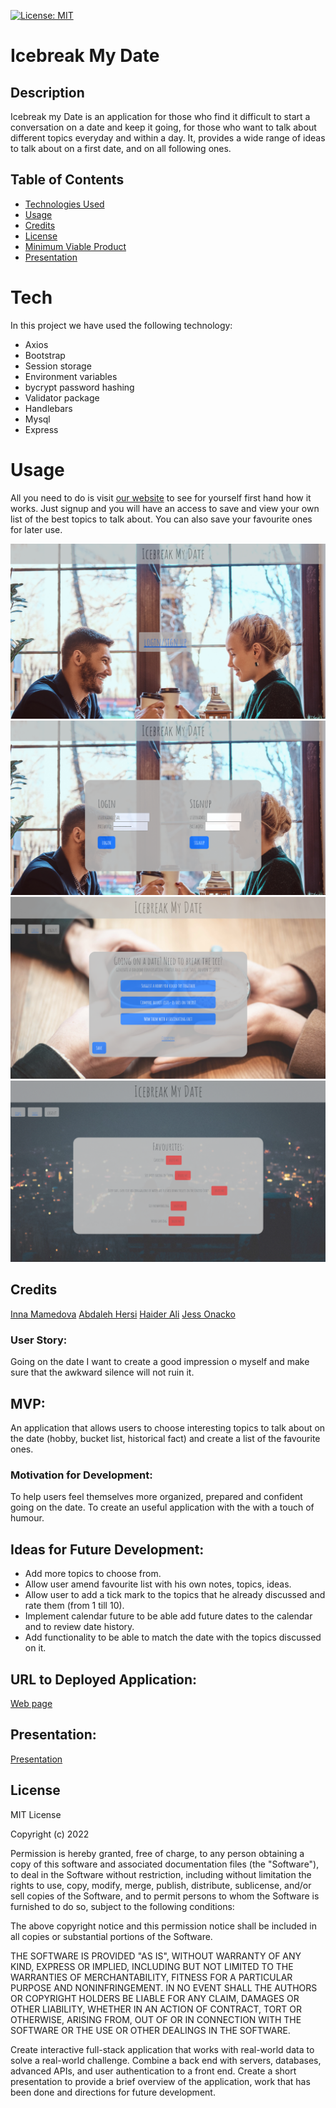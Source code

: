 [![License: MIT](https://img.shields.io/badge/License-MIT-yellow.svg)](https://opensource.org/licenses/MIT)

# Icebreak My Date

## Description

Icebreak my Date is an application for those who find it difficult to start a conversation on a date and keep it going, for those who want to talk about different topics everyday and within a day. It, provides a wide range of ideas to talk about on a first date, and on all following ones.

## Table of Contents

- [Technologies Used](#tech)
- [Usage](#usage)
- [Credits](#credits)
- [License](#license)
- [Minimum Viable Product](#mvp)
- [Presentation](#presentation)

# Tech

In this project we have used the following technology:

- Axios
- Bootstrap
- Session storage
- Environment variables
- bycrypt password hashing
- Validator package
- Handlebars
- Mysql
- Express

# Usage

All you need to do is visit [our website](https://immense-journey-92545.herokuapp.com/) to see for yourself first hand how it works. Just signup and you will have an access to save and view your own list of the best topics to talk about. You can also save your favourite ones for later use.

![Preview image](./public/Screenshot%201.png)
![Preview image](./public/Screenshot%202.png)
![Preview image](./public/Screenshot%203.png)
![Preview image](./public/Screenshot%204.png)

## Credits

[Inna Mamedova](https://github.com/Inna1201)
[Abdaleh Hersi](https://github.com/AbdalehHersi)
[Haider Ali](https://github.com/haiderali1998)
[Jess Onacko](https://github.com/haiderali1998)

### User Story:
Going on the date I want to create a good impression o myself and make sure that the awkward silence will not ruin it.

## MVP:
An application that allows users to choose interesting topics to talk about on the date (hobby, bucket list, historical fact) and create a list of the favourite ones.

### Motivation for Development:
To help users feel themselves more organized, prepared and confident going on the date. To create an useful application with the with a touch of humour.


## Ideas for Future Development:

* Add more topics to choose from.
* Allow user amend favourite list with his own notes, topics, ideas.
* Allow user to add a tick mark to the topics that he already discussed and rate them (from 1 till 10).
* Implement calendar future to be able add future dates to the calendar and to review date history.
* Add functionality to be able to match the date with the topics discussed on it.



## URL to Deployed Application:
[Web page](https://immense-journey-92545.herokuapp.com/)


## Presentation:

[Presentation](https://docs.google.com/presentation/d/10AKOfkGUYEVO8xHmRPdoCccvAHfaVTjOh7BbpKCtYyc/edit?usp=sharing)

## License

MIT License

Copyright (c) 2022

Permission is hereby granted, free of charge, to any person obtaining a copy
of this software and associated documentation files (the "Software"), to deal
in the Software without restriction, including without limitation the rights
to use, copy, modify, merge, publish, distribute, sublicense, and/or sell
copies of the Software, and to permit persons to whom the Software is
furnished to do so, subject to the following conditions:

The above copyright notice and this permission notice shall be included in all
copies or substantial portions of the Software.

THE SOFTWARE IS PROVIDED "AS IS", WITHOUT WARRANTY OF ANY KIND, EXPRESS OR
IMPLIED, INCLUDING BUT NOT LIMITED TO THE WARRANTIES OF MERCHANTABILITY,
FITNESS FOR A PARTICULAR PURPOSE AND NONINFRINGEMENT. IN NO EVENT SHALL THE
AUTHORS OR COPYRIGHT HOLDERS BE LIABLE FOR ANY CLAIM, DAMAGES OR OTHER
LIABILITY, WHETHER IN AN ACTION OF CONTRACT, TORT OR OTHERWISE, ARISING FROM,
OUT OF OR IN CONNECTION WITH THE SOFTWARE OR THE USE OR OTHER DEALINGS IN THE
SOFTWARE.

Create interactive full-stack application that works with real-world data to solve a real-world challenge. Combine a back end with servers, databases, advanced APIs, and user authentication to a front end.
Create a short presentation to provide a brief overview of the application, work that has been done and directions for future development.


